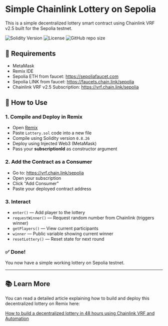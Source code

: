 
# Simple Chainlink Lottery on Sepolia

This is a simple decentralized lottery smart contract using Chainlink VRF v2.5 built for the Sepolia testnet.

![Solidity Version](https://img.shields.io/badge/solidity-0.8.26-blue)
![License](https://img.shields.io/badge/license-MIT-green)
![GitHub repo size](https://img.shields.io/github/repo-size/DCVglobalnetwork/simple-chainlink-lottery)

## 🧰 Requirements

- MetaMask
- Remix IDE
- Sepolia ETH from faucet: https://sepoliafaucet.com
- Sepolia LINK from faucet: https://faucets.chain.link/sepolia
- Chainlink VRF v2.5 Subscription: https://vrf.chain.link/sepolia

## 🚀 How to Use

### 1. Compile and Deploy in Remix

- Open [Remix](https://remix.ethereum.org)
- Paste `Lottery.sol` code into a new file
- Compile using Solidity version `0.8.26`
- Deploy using Injected Web3 (MetaMask)
- Pass your **subscriptionId** as constructor argument

### 2. Add the Contract as a Consumer

- Go to: https://vrf.chain.link/sepolia
- Open your subscription
- Click "Add Consumer"
- Paste your deployed contract address

### 3. Interact

- `enter()` — Add player to the lottery
- `requestWinner()` — Request random number from Chainlink (triggers winner)
- `getPlayers()` — View current participants
- `winner` — Public variable showing current winner
- `resetLottery()` — Reset state for next round

### ✅ Done!

You now have a simple working lottery on Sepolia testnet.

---

## 📚 Learn More

You can read a detailed article explaining how to build and deploy this decentralized lottery on Remix here:

[How to build a decentralized lottery in 48 hours using Chainlink VRF and Automation](https://medium.com/block-magnates/how-to-built-a-decentralized-lottery-in-48-hours-using-chainlink-vrf-and-automation-fe1f0a6a717f)

